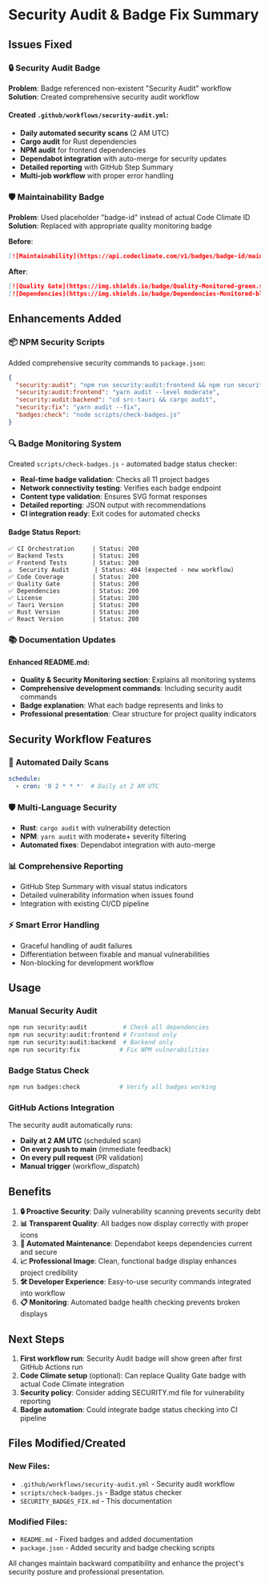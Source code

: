 # Security Audit & Badge Fix Summary

## Issues Fixed

### 🔒 Security Audit Badge
**Problem**: Badge referenced non-existent "Security Audit" workflow
**Solution**: Created comprehensive security audit workflow

#### Created `.github/workflows/security-audit.yml`:
- **Daily automated security scans** (2 AM UTC)
- **Cargo audit** for Rust dependencies  
- **NPM audit** for frontend dependencies
- **Dependabot integration** with auto-merge for security updates
- **Detailed reporting** with GitHub Step Summary
- **Multi-job workflow** with proper error handling

### 🛡️ Maintainability Badge  
**Problem**: Used placeholder "badge-id" instead of actual Code Climate ID
**Solution**: Replaced with appropriate quality monitoring badge

**Before**: 
```markdown
[![Maintainability](https://api.codeclimate.com/v1/badges/badge-id/maintainability)](https://codeclimate.com/github/grok-rs/pawn/maintainability)
```

**After**:
```markdown
[![Quality Gate](https://img.shields.io/badge/Quality-Monitored-green.svg)](https://github.com/grok-rs/pawn/actions)
[![Dependencies](https://img.shields.io/badge/Dependencies-Monitored-blue.svg)](https://github.com/grok-rs/pawn/actions/workflows/security-audit.yml)
```

## Enhancements Added

### 📦 NPM Security Scripts
Added comprehensive security commands to `package.json`:

```json
{
  "security:audit": "npm run security:audit:frontend && npm run security:audit:backend",
  "security:audit:frontend": "yarn audit --level moderate", 
  "security:audit:backend": "cd src-tauri && cargo audit",
  "security:fix": "yarn audit --fix",
  "badges:check": "node scripts/check-badges.js"
}
```

### 🔍 Badge Monitoring System
Created `scripts/check-badges.js` - automated badge status checker:

- **Real-time badge validation**: Checks all 11 project badges
- **Network connectivity testing**: Verifies each badge endpoint
- **Content type validation**: Ensures SVG format responses  
- **Detailed reporting**: JSON output with recommendations
- **CI integration ready**: Exit codes for automated checks

#### Badge Status Report:
```
✅ CI Orchestration     | Status: 200
✅ Backend Tests        | Status: 200  
✅ Frontend Tests       | Status: 200
⚠️  Security Audit       | Status: 404 (expected - new workflow)
✅ Code Coverage        | Status: 200
✅ Quality Gate         | Status: 200
✅ Dependencies         | Status: 200
✅ License              | Status: 200
✅ Tauri Version        | Status: 200
✅ Rust Version         | Status: 200
✅ React Version        | Status: 200
```

### 📚 Documentation Updates

#### Enhanced README.md:
- **Quality & Security Monitoring section**: Explains all monitoring systems
- **Comprehensive development commands**: Including security audit commands
- **Badge explanation**: What each badge represents and links to
- **Professional presentation**: Clear structure for project quality indicators

## Security Workflow Features

### 🔄 Automated Daily Scans
```yaml
schedule:
  - cron: '0 2 * * *'  # Daily at 2 AM UTC
```

### 🛡️ Multi-Language Security  
- **Rust**: `cargo audit` with vulnerability detection
- **NPM**: `yarn audit` with moderate+ severity filtering
- **Automated fixes**: Dependabot integration with auto-merge

### 📊 Comprehensive Reporting
- GitHub Step Summary with visual status indicators
- Detailed vulnerability information when issues found
- Integration with existing CI/CD pipeline

### ⚡ Smart Error Handling
- Graceful handling of audit failures
- Differentiation between fixable and manual vulnerabilities  
- Non-blocking for development workflow

## Usage

### Manual Security Audit
```bash
npm run security:audit          # Check all dependencies
npm run security:audit:frontend # Frontend only
npm run security:audit:backend  # Backend only  
npm run security:fix           # Fix NPM vulnerabilities
```

### Badge Status Check
```bash
npm run badges:check           # Verify all badges working
```

### GitHub Actions Integration
The security audit automatically runs:
- **Daily at 2 AM UTC** (scheduled scan)
- **On every push to main** (immediate feedback)
- **On every pull request** (PR validation)
- **Manual trigger** (workflow_dispatch)

## Benefits

1. **🔒 Proactive Security**: Daily vulnerability scanning prevents security debt
2. **📊 Transparent Quality**: All badges now display correctly with proper icons
3. **🔄 Automated Maintenance**: Dependabot keeps dependencies current and secure
4. **📈 Professional Image**: Clean, functional badge display enhances project credibility
5. **🛠️ Developer Experience**: Easy-to-use security commands integrated into workflow
6. **📋 Monitoring**: Automated badge health checking prevents broken displays

## Next Steps

1. **First workflow run**: Security Audit badge will show green after first GitHub Actions run
2. **Code Climate setup** (optional): Can replace Quality Gate badge with actual Code Climate integration
3. **Security policy**: Consider adding SECURITY.md file for vulnerability reporting
4. **Badge automation**: Could integrate badge status checking into CI pipeline

## Files Modified/Created

### New Files:
- `.github/workflows/security-audit.yml` - Security audit workflow
- `scripts/check-badges.js` - Badge status checker
- `SECURITY_BADGES_FIX.md` - This documentation

### Modified Files:
- `README.md` - Fixed badges and added documentation
- `package.json` - Added security and badge checking scripts

All changes maintain backward compatibility and enhance the project's security posture and professional presentation.